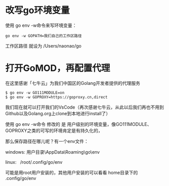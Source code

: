 # 改写go环境变量
使用 go env -w命令来写环境变量：
```
go env -w GOPATH=我们自己的工作区路径
```
工作区路径 就设为 /Users/naonao/go

# 打开GoMOD，再配置代理
在这里感谢「七牛云」为我们中国区的Golang开发者提供的代理服务
```
$ go env -w GO111MODULE=on
$ go env -w GOPROXY=https://goproxy.cn,direct
```
我们现在就可以打开我们的VsCode（再次感谢七牛云，从此以后我们再也不用到Github以及Golang.org上clone到本地进行install了）

使用 go env -w命令 修改的 是 用户级别的环境变量，像GO111MODULE、GOPROXY之类的可写的环境肯定是有持久化的，

那么保存路径在哪儿呢？有一个env文件：

windows: 用户目录\AppData\Roaming\go\env 

linux:   /root/.config/go/env        

可能是用root用户安装的，其他用户安装的可以看看 home目录下的 .config/go/env

